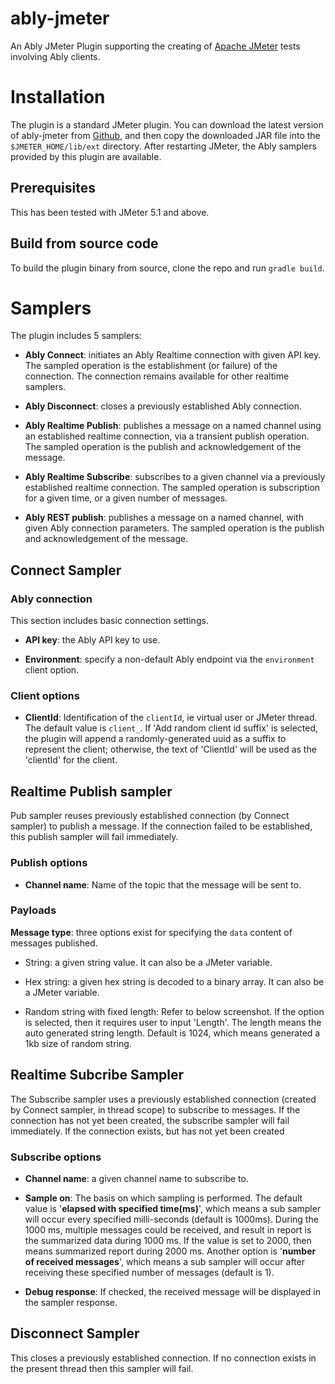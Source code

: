 # ably-jmeter

An Ably JMeter Plugin supporting the creating of [Apache JMeter](https://jmeter.apache.org/) tests involving Ably clients. 

# Installation

The plugin is a standard JMeter plugin. You can download the latest version of ably-jmeter from [Github](https://github.com/ably/ably-jmeter/releases), and then copy the downloaded JAR file into the `$JMETER_HOME/lib/ext` directory. After restarting JMeter, the Ably samplers provided by this plugin are available.

## Prerequisites

This has been tested with JMeter 5.1 and above.

## Build from source code

To build the plugin binary from source, clone the repo and run `gradle build`.

# Samplers

The plugin includes 5 samplers: 

- **Ably Connect**: initiates an Ably Realtime connection with given API key. The sampled operation is the establishment (or failure) of the connection. The connection remains available for other realtime samplers.

- **Ably Disconnect**: closes a previously established Ably connection.

- **Ably Realtime Publish**: publishes a message on a named channel using an established realtime connection, via a transient publish operation. The sampled operation is the publish and acknowledgement of the message.

- **Ably Realtime Subscribe**: subscribes to a given channel via a previously established realtime connection. The sampled operation is subscription for a given time, or a given number of messages. 

- **Ably REST publish**: publishes a message on a named channel, with given Ably connection parameters. The sampled operation is the publish and acknowledgement of the message.

## Connect Sampler

### Ably connection

This section includes basic connection settings.

- **API key**: the Ably API key to use.

- **Environment**: specify a non-default Ably endpoint via the `environment` client option.

### Client options

- **ClientId**: Identification of the `clientId`, ie virtual user or JMeter thread. The default value is `client_`. If 'Add random client id suffix' is selected, the plugin will append a randomly-generated uuid as a suffix to represent the client; otherwise, the text of 'ClientId' will be used as the 'clientId' for the client.

## Realtime Publish sampler

Pub sampler reuses previously established connection (by Connect sampler) to publish a message. If the connection failed to be established, this publish sampler will  fail immediately.

### Publish options

- **Channel name**: Name of the topic that the message will be sent to.

### Payloads

**Message type**: three options exist for specifying the `data` content of messages published. 

- String: a given string value. It can also be a JMeter variable.

- Hex string: a given hex string is decoded to a binary array. It can also be a JMeter variable.

- Random string with fixed length: Refer to below screenshot. If the option is selected, then it requires user to input 'Length'. The length means the auto generated string length. Default is 1024, which means generated a 1kb size of random string.

## Realtime Subcribe Sampler

The Subscribe sampler uses a previously established connection (created by Connect sampler, in thread scope) to subscribe to messages. If the connection has not yet been created, the subscribe sampler will fail immediately. If the connection exists, but has not yet been created

### Subscribe options

- **Channel name**: a given channel name to subscribe to.

- **Sample on**: The basis on which sampling is performed. The default value is '**elapsed with specified time(ms)**', which means a sub sampler will occur every specified milli-seconds (default is 1000ms). During the 1000 ms, multiple messages could be received, and result in report is the summarized data during 1000 ms. If the value is set to 2000, then means summarized report during 2000 ms. Another option is '**number of received messages**', which means a sub sampler will occur after receiving these specified number of messages (default is 1). 

- **Debug response**: If checked, the received message will be displayed in the sampler response.

## Disconnect Sampler

This closes a previously established connection. If no connection exists in the present thread then this sampler will fail.
